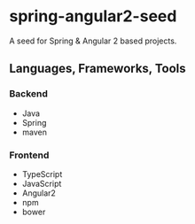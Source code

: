 # spring-angular2-seed
A seed for Spring &amp; Angular 2 based projects.

## Languages, Frameworks, Tools

### Backend
- Java
- Spring
- maven

### Frontend
- TypeScript
- JavaScript
- Angular2 
- npm
- bower
